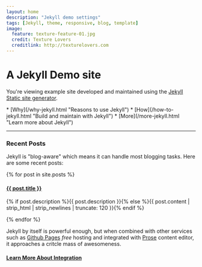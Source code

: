 ```yaml
---
layout: home
description: "Jekyll demo settings"
tags: [Jekyll, theme, responsive, blog, template]
image:
  feature: texture-feature-01.jpg
  credit: Texture Lovers
  creditlink: http://texturelovers.com
---
```

 
<div class="row">
	<div class="col-md-8" markdown="1" >

# A Jekyll Demo site

You're viewing example site developed and maintained using the [Jekyll Static site generator](http://jekyllrb.com/).

<div class="bullet-points" markdown="1" >
* [Why](/why-jekyll.html "Reasons to use Jekyll")
* [How](/how-to-jekyll.html "Build and maintain with Jekyll")
* [More](/more-jekyll.html "Learn more about Jekyll")
</div>

---

### Recent Posts
Jekyll is "blog-aware" which means it can handle most blogging tasks. Here are some
recent posts:

{% for post in site.posts %}  
<article itemscope itemtype="http://schema.org/BlogPosting" itemprop="blogPost">
  <h4 itemprop="headline"><a href="{{ post.url }}" rel="bookmark" title="{{ post.title }}"><i class="icon-chevron-right"></i> {{ post.title }}</a></h4>
  <p itemprop="text">{% if post.description %}{{ post.description }}{% else %}{{ post.content | strip_html | strip_newlines | truncate: 120 }}{% endif %}</p>
</article>
{% endfor %}

</div>
<div class="col-md-4 centered" markdown="1" >
<div class="inner-well well" markdown="1">



<div class="love">
	<i class="icon-jekyll"></i>
	<i class="icon-heart"></i>
	<i class="icon-github"></i>
</div>

Jekyll by itself is powerful enough, but when combined with other services such as <a href="http://github.com/pages">Github Pages</a> _free_  hosting and integrated with <a href="http://prose.io">Prose</a> content editor, it approaches a critcle mass of&nbsp;awesomeness.

<h4 class="integration">
	<a href="/integration">
		<i class="icon-gears"></i>
		Learn More About Integration
	</a>
</h4>

</div>
</div>
</div><!--/row -->
